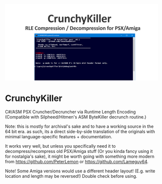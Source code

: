![](social_card_PNG.png)

# CrunchyKiller
C#/ASM PSX Cruncher/Decruncher via Runtime Length Encoding
(Compatible with Silpheed/Hitmen's ASM ByteKiller decrunch routine.)

Note: this is mostly for archival's sake and to have a working source 
in the 64 bit era. as such, its a direct side-by-side translation of
the originals with minimal language-specific features + documentation.

It works very well, but unless you specifically need it to decompress/recompress old PSX/Amiga stuff (Or you kinda fancy using it for nostalgia's sake), it might be worth going with something more modern from https://github.com/PeterLemon or https://github.com/Lameguy64.

Note!
Some Amiga versions would use a different header layout! (E.g. write location and length may be reversed!) Double check before using.


